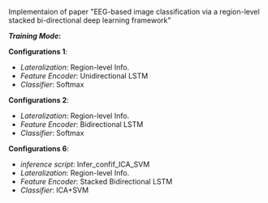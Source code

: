 Implementaion of paper "EEG-based image classification via a region-level stacked bi-directional deep learning framework"


**_Training Mode_:**

**Configurations 1**: 
- *Lateralization*: Region-level Info.
-  *Feature Encoder*: Unidirectional LSTM
-  *Classifier*: Softmax

**Configurations 2**: 
- *Lateralization*: Region-level Info.
-  *Feature Encoder*: Bidirectional LSTM
-  *Classifier*: Softmax

**Configurations 6**:
- *inference script*: Infer_confif_ICA_SVM
- *Lateralization*: Region-level Info.
-  *Feature Encoder*: Stacked Bidirectional LSTM
-  *Classifier*: ICA+SVM
